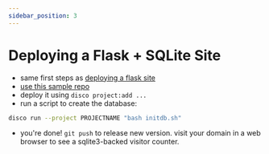 ```yaml
---
sidebar_position: 3
---
```


# Deploying a Flask + SQLite Site

- same first steps as [deploying a flask site](../deploying-a-flask-site)
- [use this sample repo](https://github.com/letsdiscodev/example-flask-sqlite-site)
- deploy it using `disco project:add ...`
- run a script to create the database:

```bash
disco run --project PROJECTNAME "bash initdb.sh"
```

- you're done! `git push` to release new version. visit your domain in a web browser to see a sqlite3-backed visitor counter.